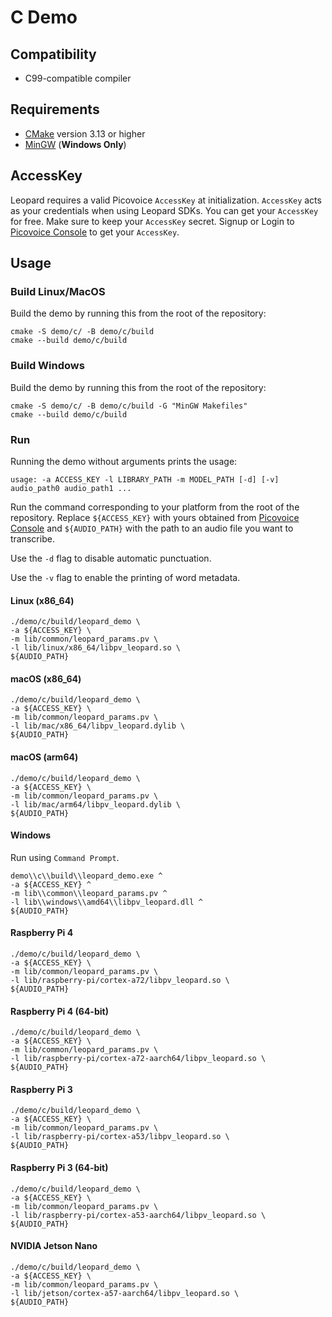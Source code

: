# C Demo

## Compatibility

- C99-compatible compiler

## Requirements

- [CMake](https://cmake.org/) version 3.13 or higher
- [MinGW](https://mingw-w64.org/) (**Windows Only**)

## AccessKey

Leopard requires a valid Picovoice `AccessKey` at initialization. `AccessKey` acts as your credentials when using Leopard SDKs.
You can get your `AccessKey` for free. Make sure to keep your `AccessKey` secret.
Signup or Login to [Picovoice Console](https://console.picovoice.ai/) to get your `AccessKey`.

## Usage

### Build Linux/MacOS

Build the demo by running this from the root of the repository:

```console
cmake -S demo/c/ -B demo/c/build
cmake --build demo/c/build
```

### Build Windows

Build the demo by running this from the root of the repository:

```console
cmake -S demo/c/ -B demo/c/build -G "MinGW Makefiles"
cmake --build demo/c/build
```

### Run

Running the demo without arguments prints the usage:

```console
usage: -a ACCESS_KEY -l LIBRARY_PATH -m MODEL_PATH [-d] [-v] audio_path0 audio_path1 ...
```

Run the command corresponding to your platform from the root of the repository. Replace `${ACCESS_KEY}` with yours
obtained from [Picovoice Console](https://console.picovoice.ai/) and `${AUDIO_PATH}` with the path to an audio file you
want to transcribe.

Use the `-d` flag to disable automatic punctuation.

Use the `-v` flag to enable the printing of word metadata.


#### Linux (x86_64)

```console
./demo/c/build/leopard_demo \
-a ${ACCESS_KEY} \
-m lib/common/leopard_params.pv \
-l lib/linux/x86_64/libpv_leopard.so \
${AUDIO_PATH}
```

#### macOS (x86_64)

```console
./demo/c/build/leopard_demo \
-a ${ACCESS_KEY} \
-m lib/common/leopard_params.pv \
-l lib/mac/x86_64/libpv_leopard.dylib \
${AUDIO_PATH}
```

#### macOS (arm64)

```console
./demo/c/build/leopard_demo \
-a ${ACCESS_KEY} \
-m lib/common/leopard_params.pv \
-l lib/mac/arm64/libpv_leopard.dylib \
${AUDIO_PATH}
```

#### Windows

Run using `Command Prompt`.

```console
demo\\c\\build\\leopard_demo.exe ^
-a ${ACCESS_KEY} ^
-m lib\\common\\leopard_params.pv ^
-l lib\\windows\\amd64\\libpv_leopard.dll ^
${AUDIO_PATH}
```

#### Raspberry Pi 4

```console
./demo/c/build/leopard_demo \
-a ${ACCESS_KEY} \
-m lib/common/leopard_params.pv \
-l lib/raspberry-pi/cortex-a72/libpv_leopard.so \
${AUDIO_PATH}
```

#### Raspberry Pi 4 (64-bit)

```console
./demo/c/build/leopard_demo \
-a ${ACCESS_KEY} \
-m lib/common/leopard_params.pv \
-l lib/raspberry-pi/cortex-a72-aarch64/libpv_leopard.so \
${AUDIO_PATH}
```

#### Raspberry Pi 3

```console
./demo/c/build/leopard_demo \
-a ${ACCESS_KEY} \
-m lib/common/leopard_params.pv \
-l lib/raspberry-pi/cortex-a53/libpv_leopard.so \
${AUDIO_PATH}
```

#### Raspberry Pi 3 (64-bit)

```console
./demo/c/build/leopard_demo \
-a ${ACCESS_KEY} \
-m lib/common/leopard_params.pv \
-l lib/raspberry-pi/cortex-a53-aarch64/libpv_leopard.so \
${AUDIO_PATH}
```

#### NVIDIA Jetson Nano

```console
./demo/c/build/leopard_demo \
-a ${ACCESS_KEY} \
-m lib/common/leopard_params.pv \
-l lib/jetson/cortex-a57-aarch64/libpv_leopard.so \
${AUDIO_PATH}
```
